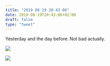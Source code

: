 ```yaml
---
title: "2019 08 19 20 43 06"
date: 2019-08-19T20:43:06+02:00
draft: false
type: "tweet"
---
```

Yesterday and the day before: Not bad actually.

![](/img/IMG_0788.jpg)

![](/img/IMG_0789.jpg)
